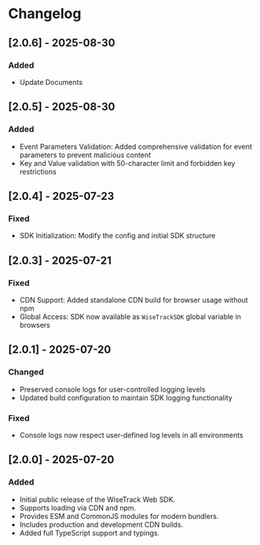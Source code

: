 # Changelog

## [2.0.6] - 2025-08-30

### Added

- Update Documents

## [2.0.5] - 2025-08-30

### Added

- Event Parameters Validation: Added comprehensive validation for event
  parameters to prevent malicious content
- Key and Value validation with 50-character limit and forbidden key
  restrictions

## [2.0.4] - 2025-07-23

### Fixed

- SDK Initialization: Modify the config and initial SDK structure

## [2.0.3] - 2025-07-21

### Fixed

- CDN Support: Added standalone CDN build for browser usage without npm
- Global Access: SDK now available as `WiseTrackSDK` global variable in browsers

## [2.0.1] - 2025-07-20

### Changed

- Preserved console logs for user-controlled logging levels
- Updated build configuration to maintain SDK logging functionality

### Fixed

- Console logs now respect user-defined log levels in all environments

## [2.0.0] - 2025-07-20

### Added

- Initial public release of the WiseTrack Web SDK.
- Supports loading via CDN and npm.
- Provides ESM and CommonJS modules for modern bundlers.
- Includes production and development CDN builds.
- Added full TypeScript support and typings.
